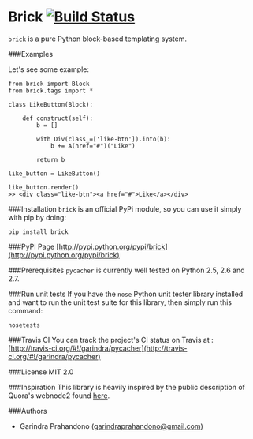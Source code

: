 Brick [![Build Status](https://secure.travis-ci.org/garindra/brick.png)](https://secure.travis-ci.org/garindra/brick.png)
=====

`brick` is a pure Python block-based templating system. 

###Examples

Let's see some example:
    
    from brick import Block
    from brick.tags import *

    class LikeButton(Block):  
        
        def construct(self):
            b = []

            with Div(class_=['like-btn']).into(b):
                b += A(href="#")("Like")

            return b
    
    like_button = LikeButton()

    like_button.render()
    >> <div class="like-btn"><a href="#">Like</a></div>

###Installation
`brick` is an official PyPi module, so you can use it simply with pip by doing:

    pip install brick

###PyPI Page
[http://pypi.python.org/pypi/brick](http://pypi.python.org/pypi/brick)

###Prerequisites
`pycacher` is currently well tested on Python 2.5, 2.6 and 2.7.

###Run unit tests
If you have the `nose` Python unit tester library installed and want to run the unit test suite for this library, then simply run this command:
    
    nosetests

###Travis CI
You can track the project's CI status on Travis at : [http://travis-ci.org/#!/garindra/pycacher](http://travis-ci.org/#!/garindra/pycacher)

###License
MIT 2.0

###Inspiration
This library is heavily inspired by the public description of Quora's webnode2 found [here](http://www.quora.com/Shreyes-Seshasai/Posts/Tech-Talk-webnode2-and-LiveNode).

###Authors
- Garindra Prahandono (garindraprahandono@gmail.com)
